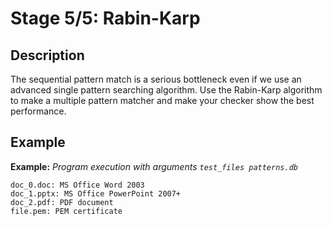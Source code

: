 # Stage 5/5: Rabin-Karp
## Description
The sequential pattern match is a serious bottleneck even if we use an advanced single pattern searching algorithm. Use the Rabin-Karp algorithm to make a multiple pattern matcher and make your checker show the best performance.

## Example
<b>Example:</b> <i>Program execution with arguments `test_files patterns.db`</i>
```
doc_0.doc: MS Office Word 2003
doc_1.pptx: MS Office PowerPoint 2007+
doc_2.pdf: PDF document
file.pem: PEM certificate
```
